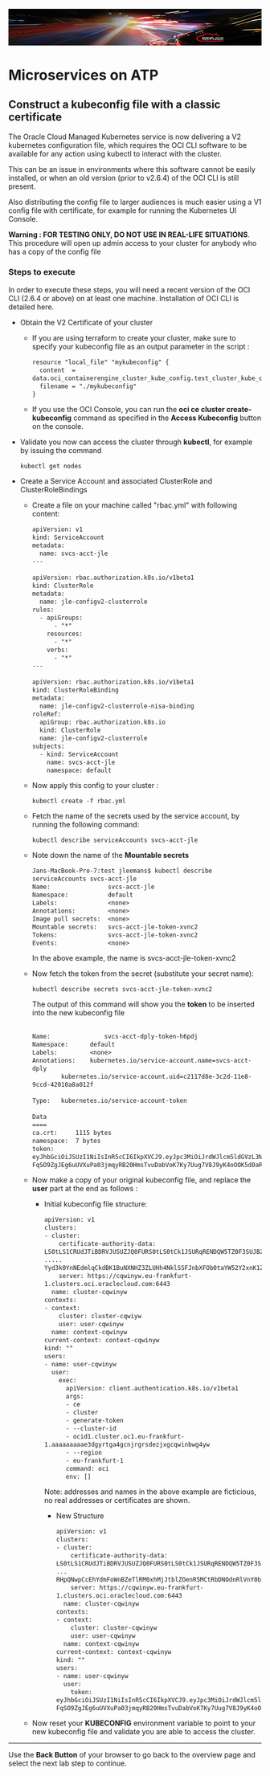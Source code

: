 ![](../../common/images/customer.logo2.png)

# Microservices on ATP

## Construct a kubeconfig file with a classic certificate

The Oracle Cloud Managed Kubernetes service is now delivering a V2 kubernetes configuration file, which requires the OCI CLI software to be available for any action using kubectl to interact with the cluster.

This can be an issue in environments where this software cannot be easily installed, or when an old version (prior to v2.6.4) of the OCI CLI is still present.

Also distributing the config file to larger audiences is much easier using a V1 config file with certificate, for example for running the Kubernetes UI Console.





**Warning :  FOR TESTING ONLY, DO NOT USE IN REAL-LIFE SITUATIONS**.  This procedure will open up admin access to your cluster for anybody who has a copy of the config file





### Steps to execute ###

In order to execute these steps, you will need a recent version of the OCI CLI (2.6.4 or above) on at least one machine.  Installation of OCI CLI is detailed here.

- Obtain the V2 Certificate of your cluster

  - If you are using terraform to create your cluster, make sure to specify your kubeconfig file as an output parameter in the script : 

    ```
    resource "local_file" "mykubeconfig" {
      content  = data.oci_containerengine_cluster_kube_config.test_cluster_kube_config.content
      filename = "./mykubeconfig"
    }
    ```

  - If you use the OCI Console, you can run the **oci ce cluster create-kubeconfig** command as specified in the **Access Kubeconfig** button on the console.

  

- Validate you now can access the cluster through **kubectl**, for example by issuing the command

  ```
  kubectl get nodes
  ```

  

- Create a Service Account and associated ClusterRole and ClusterRoleBindings

  - Create a file on your machine called "rbac.yml" with following content:

    ```
    apiVersion: v1
    kind: ServiceAccount
    metadata:
      name: svcs-acct-jle
    ---
    
    apiVersion: rbac.authorization.k8s.io/v1beta1
    kind: ClusterRole
    metadata:
      name: jle-configv2-clusterrole
    rules:
      - apiGroups:
          - "*"
        resources:
          - "*"
        verbs:
          - "*"
    ---
    
    apiVersion: rbac.authorization.k8s.io/v1beta1
    kind: ClusterRoleBinding
    metadata:
      name: jle-configv2-clusterrole-nisa-binding
    roleRef:
      apiGroup: rbac.authorization.k8s.io
      kind: ClusterRole
      name: jle-configv2-clusterrole
    subjects:
      - kind: ServiceAccount
        name: svcs-acct-jle
        namespace: default
    ```

  - Now apply this config to your cluster :

    ```
    kubectl create -f rbac.yml
    ```

  - Fetch the name of the secrets used by the service account, by running the following command:

    ```
    kubectl describe serviceAccounts svcs-acct-jle
    ```

  - Note down the name of the **Mountable secrets**

    ```
    Jans-MacBook-Pro-7:test jleemans$ kubectl describe serviceAccounts svcs-acct-jle
    Name:                svcs-acct-jle
    Namespace:           default
    Labels:              <none>
    Annotations:         <none>
    Image pull secrets:  <none>
    Mountable secrets:   svcs-acct-jle-token-xvnc2
    Tokens:              svcs-acct-jle-token-xvnc2
    Events:              <none>
    
    ```

    In the above example, the name is svcs-acct-jle-token-xvnc2

  - Now fetch the token from the secret (substitute your secret name):

    ```
    kubectl describe secrets svcs-acct-jle-token-xvnc2
    ```

    The output of this command will show you the **token** to be inserted into the new kubeconfig file

    ```
    
    Name:               svcs-acct-dply-token-h6pdj
    Namespace:      default
    Labels:         <none>
    Annotations:    kubernetes.io/service-account.name=svcs-acct-dply
            kubernetes.io/service-account.uid=c2117d8e-3c2d-11e8-9ccd-42010a8a012f
    
    Type:   kubernetes.io/service-account-token
    
    Data
    ====
    ca.crt:     1115 bytes
    namespace:  7 bytes
    token:      eyJhbGciOiJSUzI1NiIsInR5cCI6IkpXVCJ9.eyJpc3MiOiJrdWJlcm5ldGVzL3NlcnZpY2VhY2NvdW50Iiwia3ViZXJuZXRlcy5pby9zZXJ2aWNlYWNjb3VudC9uYW1lc3BhY2UiOiJkZWZhdWx0Iiwia3ViZXJuZXRlcy5pby9zZXJ2aWNlYWNjb5SJwwov6PjaADT-FqSO9ZgJEg6uUVXuPa03jmqyRB20HmsTvuDabVoK7Ky7Uug7V8J9yK4oOOK5d0aRRdgHXzxZd2yO8C4ggqsr1KQsfdlU4xRWglaZGI4S31ohCApJ0MUHaVnP5WkbC4FiTZAQ5fO_LcCokapzCLQyIuD5Ksdnj5Ad2ymiLQQ71TUNccN7BMX5aM4RHmztpEHOVbElCWXwyhWr3NR1Z1ar9s5ec6iHBqfkp_s8TvxPBLyUdy9OjCWy3iLQ4Lt4qpxsjwE4NE7KioDPX2Snb6NWFK7lvldjYX4tdkpWdQHBNmqaD8CuVCRdEQ
    
    ```

  - Now make a copy of your original kubeconfig file, and replace the **user** part at the end as follows :

    - Initial kubeconfig file structure:

      ```
      apiVersion: v1
      clusters:
      - cluster:
          certificate-authority-data: LS0tLS1CRUdJTiBDRVJUSUZJQ0FURS0tLS0tCk1JSURqRENDQW5TZ0F3SUJBZ0lVWElCNDhGOURBR0kwYW9tWHVOQUkrOHY0dGNNd0RRWUpLb1pJaHZjTkFRRUwKQlFBd1hqRUxNQWtHQTFVRUJoTUNWVk14RGpBTUJnTlZCQWdUQlZSbGVHRnpNUTh3RFFZRFZRUUhFd1pCZFhOMAphVzR4RHpBTkJnTlZCQW9UQms5eVlXTnNaVEVNTUFvR0ExVUVDeE1EVDBSWU1ROHdEUVlEVlFRREV3WkxPRk1nClEwRXdIaGNOTVRrd09ESXdNVEl3TmpBd1doY05N .....   Yyd3k0YnNEdmlqCkdBK1BuNXNHZ3ZLUHh4NklSSFJnbXFOb0taYW52Y2xnK1ZLQm1kdTkzeGowUDhGWUpSU05zMnJ1SVUyeVZVYzEKYmtzM3ZTSk1tVjd4N3BHUS9DZ2hJQXV3SHNEdGJYcFpzeUYvakR5OEdVVVpUUGVBSWJYejFKbk9DSzAwRHpQNwpCcEhYdmFoWnBZeTlRM0xhMjJtblZOenR5MCtRbDNOdnRlVnY0bGlLQUV3RytBaWVrSGZtQ083VGxGUnAxNGRaCjNiZ2hqLzRKWjF4b25Nb2RCWFBGSG9nSUUwcFYyc09GcDNRTHh3TlpTNzh5dnkxd1QyL2R0VjVJSHZ0Q3VCZmgKLS0tLS1FTkQgQ0VSVElGSUNBVEUtLS0tLQo=
          server: https://cqwinyw.eu-frankfurt-1.clusters.oci.oraclecloud.com:6443
        name: cluster-cqwinyw
      contexts:
      - context:
          cluster: cluster-cqwiyw
          user: user-cqwinyw
        name: context-cqwinyw
      current-context: context-cqwinyw
      kind: ""
      users:
      - name: user-cqwinyw
        user:
          exec:
            apiVersion: client.authentication.k8s.io/v1beta1
            args:
            - ce
            - cluster
            - generate-token
            - --cluster-id
            - ocid1.cluster.oc1.eu-frankfurt-1.aaaaaaaaae3dgyrtga4gcnjrgrsdezjxgcqwinbwg4yw
            - --region
            - eu-frankfurt-1
            command: oci
            env: []
      ```

      Note: addresses and names in the above example are ficticious, no real addresses or certificates are shown.

      - New Structure

        ```
        apiVersion: v1
        clusters:
        - cluster:
            certificate-authority-data: LS0tLS1CRUdJTiBDRVJUSUZJQ0FURS0tLS0tCk1JSURqRENDQW5TZ0F3SUJBZ0lVWElCNDhGOURBR0kwYW9tWHVOQUkrOHY0dGNNd0RRWUpLb1pJaHZjTkFRRUwKQlFBd1hqRUxNQWtHQTFVRUJoTUNWVk14RGpBTUJnTlZCQWdUQlZSbGVHRnpNUTh3RFFZRFZRUUhFd1pCZFhOMAphVzR4RHpBTkJnTlZCQW9UQms5eVlXTnNaVEVNTUFvR0ExVUVDeE1EVDBSWU1ROHdEUVlEVlFRREV3WkxPRk1nClEwRXdIaGNOTVRrd09ESXdNVEl3Tm ... RHpQNwpCcEhYdmFoWnBZeTlRM0xhMjJtblZOenR5MCtRbDNOdnRlVnY0bGlLQUV3RytBaWVrSGZtQ083VGxGUnAxNGRaCjNiZ2hqLzRKWjF4b25Nb2RCWFBGSG9nSUUwcFYyc09GcDNRTHh3TlpTNzh5dnkxd1QyL2R0VjVJSHZ0Q3VCZmgKLS0tLS1FTkQgQ0VSVElGSUNBVEUtLS0tLQo=
            server: https://cqwinyw.eu-frankfurt-1.clusters.oci.oraclecloud.com:6443
          name: cluster-cqwinyw
        contexts:
        - context:
            cluster: cluster-cqwinyw
            user: user-cqwinyw
          name: context-cqwinyw
        current-context: context-cqwinyw
        kind: ""
        users:
        - name: user-cqwinyw
          user:
            token: eyJhbGciOiJSUzI1NiIsInR5cCI6IkpXVCJ9.eyJpc3MiOiJrdWJlcm5ldGVzL3NlcnZpY2VhY2NvdW50Iiwia3ViZXJuZXRlcy5pby9zZXJ2aWNlYWNjb3VudC9uYW1lc3BhY2UiOiJkZWZhdWx0Iiwia3ViZXJuZXRlcy5pby9zZXJ2aWNlYWNjb5SJwwov6PjaADT-FqSO9ZgJEg6uUVXuPa03jmqyRB20HmsTvuDabVoK7Ky7Uug7V8J9yK4oOOK5d0aRRdgHXzxZd2yO8C4ggqsr1KQsfdlU4xRWglaZGI4S31ohCApJ0MUHaVnP5WkbC4FiTZAQ5fO_LcCokapzCLQyIuD5Ksdnj5Ad2ymiLQQ71TUNccN7BMX5aM4RHmztpEHOVbElCWXwyhWr3NR1Z1ar9s5ec6iHBqfkp_s8TvxPBLyUdy9OjCWy3iLQ4Lt4qpxsjwE4NE7KioDPX2Snb6NWFK7lvldjYX4tdkpWdQHBNmqaD8CuVCRdEQ
        
        ```

  - Now reset your **KUBECONFIG** environment variable to point to your new kubeconfig file and validate you are able to access the cluster.

  

  



---

Use the **Back Button** of your browser to go back to the overview page and select the next lab step to continue.
